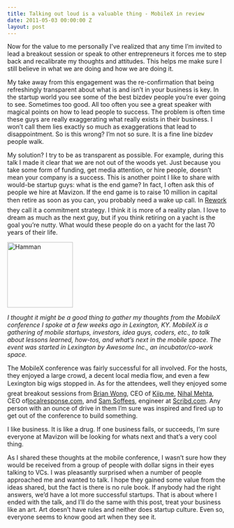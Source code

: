 ```yaml
---
title: Talking out loud is a valuable thing - MobileX in review
date: 2011-05-03 00:00:00 Z
layout: post
---
```

 
<p>Now for the value to me personally I&rsquo;ve realized that any time I&rsquo;m invited to lead a breakout session or speak to other entrepreneurs it forces me to step back and recalibrate my thoughts and attitudes. This helps me make sure I still believe in what we are doing and how we are doing it.</p>
<p>My take away from this engagement was the re-confirmation that being refreshingly transparent about what is and isn&rsquo;t in your business is key. In the startup world you see some of the best bizdev people you&rsquo;re ever going to see. Sometimes too good. All too often you see a great speaker with magical points on how to lead people to success. The problem is often time these guys are really exaggerating what really exists in their business. I won&rsquo;t call them lies exactly so much as exaggerations that lead to disappointment. So is this wrong? I&rsquo;m not so sure. It is a fine line bizdev people walk.</p>
<p>My solution? I try to be as transparent as possible. For example, during this talk I made it clear that we are not out of the woods yet. Just because you take some form of funding, get media attention, or hire people, doesn&rsquo;t mean your company is a success. This is another point I like to share with would-be startup guys: what is the end game? In fact, I often ask this of people we hire at Mavizon. If the end game is to raise 10 million in capital then retire as soon as you can, you probably need a wake up call. In <a href="http://37signals.com/rework/" target="_blank">Rework</a> they call it a commitment strategy. I think it is more of a reality plan. I love to dream as much as the next guy, but if you think retiring on a yacht is the goal you&rsquo;re nutty. What would these people do on a yacht for the last 70 years of their life.</p>
<p><img alt="Hamman" height="150" src="http://mobilexconference.com/speakers/hamman.jpg" width="150"/></p>
<p><em>I thought it might be a good thing to gather my thoughts from the MobileX conference I spoke at a few weeks ago in Lexington, KY. MobileX is a gathering of mobile startups, investors, idea guys, coders, etc., to talk about lessons learned, how-tos, and what&rsquo;s next in the mobile space. The event was started in Lexington by Awesome Inc., an incubator/co-work space.</em></p>
<p>The MobileX conference was fairly successful for all involved. For the hosts, they enjoyed a large crowd, a decent local media flow, and even a few Lexington big wigs stopped in. As for the attendees, well they enjoyed some great breakout sessions from <a href="http://twitter.com/#!/brian_wong" target="_blank">Brian Wong</a>, CEO of <a href="http://kiip.me/" target="_blank">Kiip.me</a>, <a href="http://twitter.com/#!/nihalmehta" target="_blank">Nihal Mehta</a>, CEO of<a href="http://localresponse.com/" target="_blank">localresponse.com</a>, and <a href="http://twitter.com/#!/samsoffes" target="_blank">Sam Soffees</a>, engineer at <a href="http://www.scribd.com/" target="_blank">Scribd.com</a>. Any person with an ounce of drive in them I&rsquo;m sure was inspired and fired up to get out of the conference to build something.</p>

<p>I like business. It is like a drug. If one business fails, or succeeds, I&rsquo;m sure everyone at Mavizon will be looking for whats next and that&rsquo;s a very cool thing.</p>
<p>As I shared these thoughts at the mobile conference, I wasn&rsquo;t sure how they would be received from a group of people with dollar signs in their eyes talking to VCs. I was pleasantly surprised when a number of people approached me and wanted to talk. I hope they gained some value from the ideas shared, but the fact is there is no rule book. If anybody had the right answers, we&rsquo;d have a lot more successful startups. That is about where I ended with the talk, and I&rsquo;ll do the same with this post, treat your business like an art. Art doesn&rsquo;t have rules and neither does startup culture. Even so, everyone seems to know good art when they see it.</p>

